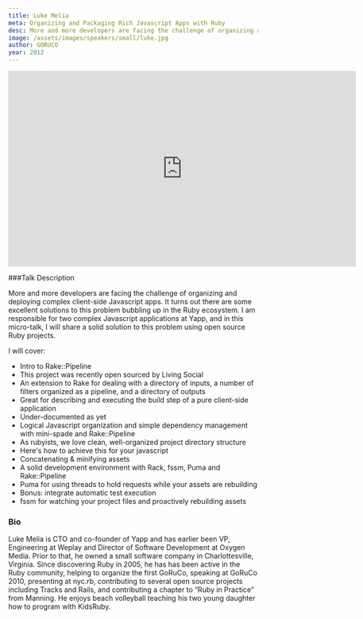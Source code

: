 ```yaml
---
title: Luke Melia
meta: Organizing and Packaging Rich Javascript Apps with Ruby
desc: More and more developers are facing the challenge of organizing and deploying complex client-side Javascript apps. It turns out there are some excellent solutions to this problem bubbling up in the Ruby ecosystem. I am responsible for two complex Javascript applications at Yapp, and in this micro-talk, I will share a solid solution to this problem using open source Ruby projects.
image: /assets/images/speakers/small/luke.jpg
author: GORUCO
year: 2012
---
```


<iframe src="http://player.vimeo.com/video/45094222?title=0&amp;byline=0&amp;portrait=0" width="700" height="394" frameborder="0" webkitAllowFullScreen mozallowfullscreen allowFullScreen></iframe>

###Talk Description

<p>
  More and more developers are facing the challenge of organizing and deploying complex client-side Javascript apps. It turns out there are some excellent solutions to this problem bubbling up in the Ruby ecosystem. I am responsible for two complex Javascript applications at Yapp, and in this micro-talk, I will share a solid solution to this problem using open source Ruby projects.
</p>
<p>
  I will cover:
</p>
<ul>
  <li>Intro to Rake::Pipeline</li>
  <li>This project was recently open sourced by Living Social</li>
  <li>An extension to Rake for dealing with a directory of inputs, a number of filters organized as a pipeline, and a directory of outputs</li>
  <li>Great for describing and executing the build step of a pure client-side application</li>
  <li>Under-documented as yet</li>
  <li>Logical Javascript organization and simple dependency management with mini-spade and Rake::Pipeline</li>
  <li>As rubyists, we love clean, well-organized project directory structure</li>
  <li>Here's how to achieve this for your javascript</li>
  <li>Concatenating &amp; minifying assets</li>
  <li>A solid development environment with Rack, fssm, Puma and Rake::Pipeline</li>
  <li>Puma for using threads to hold requests while your assets are rebuilding</li>
  <li>Bonus: integrate automatic test execution</li>
  <li>fssm for watching your project files and proactively rebuilding assets</li>
</ul>

<h3>Bio</h3>


<p>Luke Melia is CTO and co-founder of Yapp and has earlier been VP, Engineering at Weplay and Director of Software Development at Oxygen Media. Prior to that, he owned a small software company in Charlottesville, Virginia. Since discovering Ruby in 2005, he has has been active in the Ruby community, helping to organize the first GoRuCo, speaking at GoRuCo 2010, presenting at nyc.rb, contributing to several open source projects including Tracks and Rails, and contributing a chapter to “Ruby in Practice” from Manning. He enjoys beach volleyball teaching his two young daughter how to program with KidsRuby.</p>



